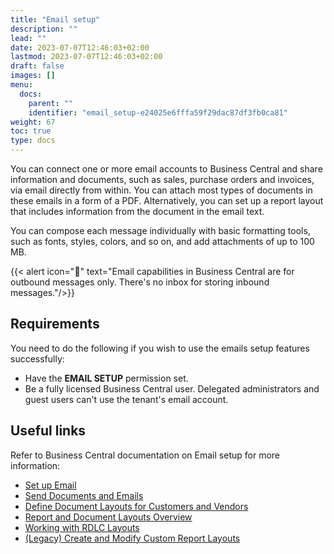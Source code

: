 ```yaml
---
title: "Email setup"
description: ""
lead: ""
date: 2023-07-07T12:46:03+02:00
lastmod: 2023-07-07T12:46:03+02:00
draft: false
images: []
menu:
  docs:
    parent: ""
    identifier: "email_setup-e24025e6fffa59f29dac87df3fb0ca81"
weight: 67
toc: true
type: docs
---
```


You can connect one or more email accounts to Business Central and share information and documents, such as sales, purchase orders and invoices, via email directly from within. You can attach most types of documents in these emails in a form of a PDF. Alternatively, you can set up a report layout that includes information from the document in the email text.

You can compose each message individually with basic formatting tools, such as fonts, styles, colors, and so on, and add attachments of up to 100 MB.

{{< alert icon="📝" text="Email capabilities in Business Central are for outbound messages only. There's no inbox for storing inbound messages."/>}}

## Requirements

You need to do the following if you wish to use the emails setup features successfully:

- Have the **EMAIL SETUP** permission set.
- Be a fully licensed Business Central user. Delegated administrators and guest users can't use the tenant's email account. 

## Useful links

Refer to Business Central documentation on Email setup for more information:

- [Set up Email](https://learn.microsoft.com/en-us/dynamics365/business-central/admin-how-setup-email)
- [Send Documents and Emails](https://learn.microsoft.com/en-us/dynamics365/business-central/ui-how-send-documents-email)
- [Define Document Layouts for Customers and Vendors](https://learn.microsoft.com/en-us/dynamics365/business-central/ui-define-customer-vendor-document-layouts)
- [Report and Document Layouts Overview](https://learn.microsoft.com/en-us/dynamics365/business-central/ui-manage-report-layouts)
- [Working with RDLC Layouts](https://learn.microsoft.com/en-us/dynamics365/business-central/ui-rdlc-report-layouts)
- [(Legacy) Create and Modify Custom Report Layouts](https://learn.microsoft.com/en-us/dynamics365/business-central/ui-how-create-custom-report-layout)